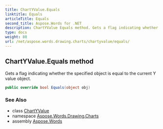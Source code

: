 ```yaml
---
title: ChartYValue.Equals
linktitle: Equals
articleTitle: Equals
second_title: Aspose.Words for .NET
description: ChartYValue Equals method. Gets a flag indicating whether the specified object is equal to the current Y value object in C#.
type: docs
weight: 80
url: /net/aspose.words.drawing.charts/chartyvalue/equals/
---
```

## ChartYValue.Equals method

Gets a flag indicating whether the specified object is equal to the current Y value object.

```csharp
public override bool Equals(object obj)
```

### See Also

* class [ChartYValue](../)
* namespace [Aspose.Words.Drawing.Charts](../../chartyvalue/)
* assembly [Aspose.Words](../../../)
